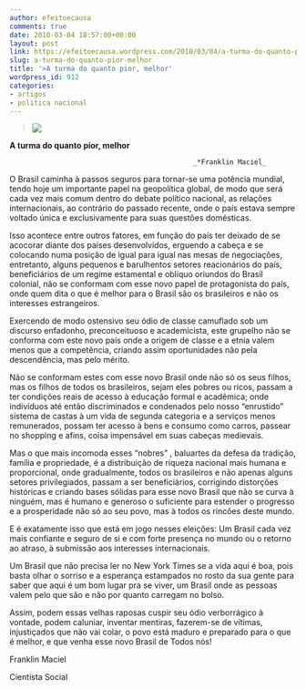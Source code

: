 ```yaml
---
author: efeitoecausa
comments: true
date: 2010-03-04 18:57:00+00:00
layout: post
link: https://efeitoecausa.wordpress.com/2010/03/04/a-turma-do-quanto-pior-melhor/
slug: a-turma-do-quanto-pior-melhor
title: '>A turma do quanto pior, melhor'
wordpress_id: 912
categories:
- artigos
- politica nacional
---
```


>[![](http://sites.google.com/site/biosferasustentavelblog/futuro-design.jpg)](http://sites.google.com/site/biosferasustentavelblog/futuro-design.jpg)
  
	 	 

**A turma do quanto pior, melhor**

                                                 _*Franklin Maciel_


  


O Brasil caminha à passos seguros para tornar-se uma potência mundial, tendo hoje um importante papel na geopolítica global, de modo que será cada vez mais comum dentro do debate político nacional, as relações internacionais, ao contrário do passado recente, onde o país estava sempre voltado única e exclusivamente para suas questões domésticas.


  


Isso acontece entre outros fatores, em função do país ter deixado de se acocorar diante dos países desenvolvidos, erguendo a cabeça e se colocando numa posição de igual para igual nas mesas de negociações, entretanto, alguns pequenos e barulhentos setores reacionários do país, beneficiários de um regime estamental e oblíquo oriundos do Brasil colonial, não se conformam com esse novo papel de protagonista do país, onde quem dita o que é melhor para o Brasil são os brasileiros e não os interesses estrangeiros.


  


Exercendo de modo ostensivo seu ódio de classe camuflado sob um discurso enfadonho, preconceituoso e academicista, este grupelho não se conforma com este novo país onde a origem de classe e a etnia valem menos que a competência, criando assim oportunidades não pela descendência, mas pelo mérito.


  


Não se conformam estes com esse novo Brasil onde não só os seus filhos, mas os filhos de todos os brasileiros, sejam eles pobres ou ricos, passam a ter condições reais de acesso à educação formal e acadêmica; onde indivíduos até então discriminados e condenados pelo nosso “enrustido” sistema de castas à um vida de segunda categoria e a serviços menos remunerados, possam ter acesso à bens e consumo como carros, passear no shopping e afins, coisa impensável em suas cabeças medievais.


  


Mas o que mais incomoda esses “nobres” , baluartes da defesa da tradição, família e propriedade, é a distribuição de riqueza nacional mais humana e proporcional, onde gradualmente, todos os brasileiros e não apenas alguns setores privilegiados, passam a ser beneficiários, corrigindo distorções históricas e criando bases sólidas para esse novo Brasil que não se curva à ninguém, mas é humano e generoso o suficiente para estender o progresso e a prosperidade não só ao seu povo, mas à todos os rincões deste mundo.


  


E é exatamente isso que está em jogo nesses eleições: Um Brasil cada vez mais confiante e seguro de si e com forte presença no mundo ou o retorno ao atraso, à submissão aos interesses internacionais. 


  


Um Brasil que não precisa ler no New York Times se a vida aqui é boa, pois basta olhar o sorriso e a esperança  estampados no rosto da sua gente para saber que aqui é um bom lugar pra se viver, um Brasil onde as pessoas valem pelo que são e não por quanto carregam no bolso.


  


Assim, podem essas velhas raposas cuspir seu ódio verborrágico à vontade, podem caluniar, inventar mentiras, fazerem-se de vítimas, injustiçados que não vai colar, o povo está maduro e preparado para o que é melhor, e que venha esse novo Brasil de Todos nós!


  


Franklin Maciel

Cientista Social


  

